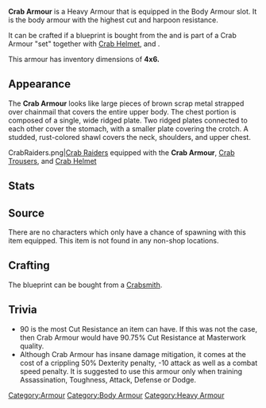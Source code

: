 **Crab Armour** is a Heavy Armour that is equipped in the Body Armour
slot. It is the body armour with the highest cut and harpoon resistance.

It can be crafted if a blueprint is bought from the [](02%20-%20Projects%20&%20Wikis/Kenshi/Kenshi%20Wiki/Kenshi%20Wiki%20Template/Crab_Raiders.md) and is part of a Crab Armour "set"
together with [Crab Helmet](Crab_Helmet.md "wikilink"), [](Crab_Trousers.md) and [](Crab_Shoes.md).

This armour has inventory dimensions of **4x6.**

## Appearance

The **Crab Armour** looks like large pieces of brown scrap metal
strapped over chainmail that covers the entire upper body. The chest
portion is composed of a single, wide ridged plate. Two ridged plates
connected to each other cover the stomach, with a smaller plate covering
the crotch. A studded, rust-colored shawl covers the neck, shoulders,
and upper chest.

CrabRaiders.png\|[Crab Raiders](Crab_Raider.md "wikilink") equipped with
the **Crab Armour**, [Crab Trousers](Crab_Trousers.md "wikilink"), [](Crab_Shoes.md) and [Crab Helmet](Crab_Helmet.md "wikilink")

## Stats

## Source

There are no characters which only have a chance of spawning with this
item equipped. This item is not found in any non-shop locations.

## Crafting


The blueprint can be bought from a [Crabsmith](Crabsmith.md "wikilink").

## Trivia

- 90 is the most Cut Resistance an item can have. If this was not the
  case, then Crab Armour would have 90.75% Cut Resistance at Masterwork
  quality.
- Although Crab Armour has insane damage mitigation, it comes at the
  cost of a crippling 50% Dexterity penalty, -10 attack as well as a
  combat speed penalty. It is suggested to use this armour only when
  training Assassination, Toughness, Attack, Defense or Dodge.

[Category:Armour](Category:Armour "wikilink") [Category:Body
Armour](Category:Body_Armour "wikilink") [Category:Heavy
Armour](Category:Heavy_Armour "wikilink")